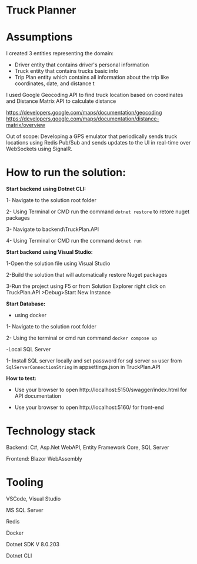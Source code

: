 # Truck Planner

# Assumptions

I created 3 entities representing the domain:
- Driver entity that contains driver's personal information 
- Truck entity that contains trucks basic info 
- Trip Plan entity which contains all information about the trip like coordinates, date, and distance t

I used Google Geocoding API to find truck location based on coordinates and Distance Matrix API to calculate distance 

https://developers.google.com/maps/documentation/geocoding
https://developers.google.com/maps/documentation/distance-matrix/overview

Out of scope: Developing a GPS emulator that periodically sends truck locations using Redis Pub/Sub and sends updates to the UI in real-time over WebSockets using SignalR.

# How to run the solution:

 **Start backend using Dotnet CLI:**
 
 1- Navigate to the solution root folder
 
 2- Using Terminal or CMD run the command `dotnet restore` to retore nuget packages
 
 3- Navigate to backend\TruckPlan.API
 
 4- Using Terminal or CMD run the command `dotnet run`

 **Start backend using  Visual Studio:**
 
 1-Open the solution file using Visual Studio
 
 2-Build the solution that will automatically restore Nuget packages
 
 3-Run the project using F5 or from Solution Explorer right click on TruckPlan.API >Debug>Start New Instance


 **Start Database:**
 
 - using docker
   
   
 1- Navigate to the solution root folder
 
 2-  Using the terminal or cmd run command `docker compose up`
 
 
 -Local SQL Server
 
1- Install SQL server locally and set password for sql server `sa` user from `SqlServerConnectionString` in appsettings.json in TruckPlan.API


 **How to test:**
 
- Use your browser to open http://localhost:5150/swagger/index.html for API documentation 

- Use your browser to open http://localhost:5160/ for front-end

# Technology stack

Backend: C#, Asp.Net WebAPI, Entity Framework Core, SQL Server

Frontend:  Blazor WebAssembly


# Tooling

VSCode, Visual Studio

MS SQL Server

Redis

Docker

Dotnet SDK V 8.0.203

Dotnet CLI


 

